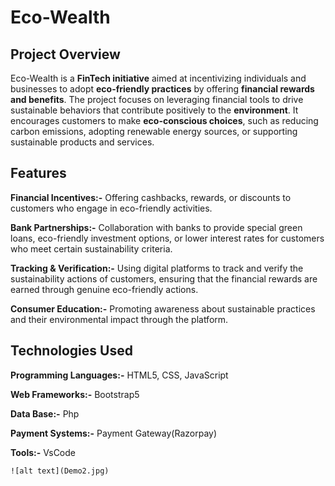 # Eco-Wealth
## Project Overview
Eco-Wealth is a **FinTech initiative** aimed at incentivizing individuals and businesses to adopt **eco-friendly practices** by offering **financial rewards and benefits**. The project focuses on leveraging financial tools to drive sustainable behaviors that contribute positively to the **environment**. It encourages customers to make **eco-conscious choices**, such as reducing carbon emissions, adopting renewable energy sources, or supporting sustainable products and services.

## Features
**Financial Incentives:-** Offering cashbacks, rewards, or discounts to customers who engage in eco-friendly activities.

**Bank Partnerships:-** Collaboration with banks to provide special green loans, eco-friendly investment options, or lower interest rates for customers who meet certain sustainability criteria.

**Tracking & Verification:-** Using digital platforms to track and verify the sustainability actions of customers, ensuring that the financial rewards are earned through genuine eco-friendly actions.

**Consumer Education:-** Promoting awareness about sustainable practices and their environmental impact through the platform.

## Technologies Used

**Programming Languages:-** HTML5, CSS, JavaScript

**Web Frameworks:-** Bootstrap5

**Data Base:-** Php

**Payment Systems:-** Payment Gateway(Razorpay)

**Tools:-** VsCode

 	![alt text](Demo2.jpg)
